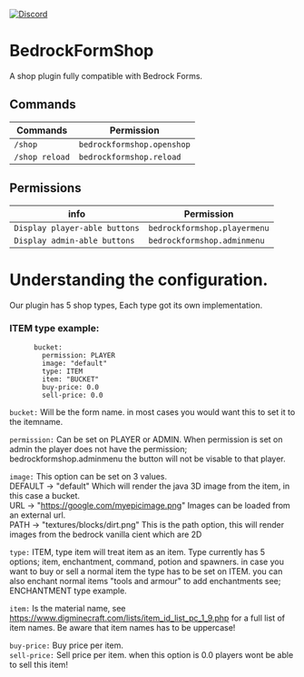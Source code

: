 [![Discord](https://img.shields.io/discord/853331530004299807?color=7289da&label=discord&logo=discord&logoColor=white)](https://discord.gg/M2SvqCu4e9)

# BedrockFormShop
A shop plugin fully compatible with Bedrock Forms.

## Commands

| Commands | Permission |
| --- | --- |
| `/shop` | `bedrockformshop.openshop` |
| `/shop reload` | `bedrockformshop.reload` |

## Permissions

| info | Permission |
| --- | --- |
| `Display player-able buttons` | `bedrockformshop.playermenu` |
| `Display admin-able buttons` | `bedrockformshop.adminmenu` |

# Understanding the configuration.

Our plugin has 5 shop types, Each type got its own implementation.

### ITEM type example:

```
      bucket:
        permission: PLAYER
        image: "default"
        type: ITEM
        item: "BUCKET"
        buy-price: 0.0
        sell-price: 0.0
```

`bucket:` Will be the form name. in most cases you would want this to set it to the itemname.

`permission:` Can be set on PLAYER or ADMIN. When permission is set on admin the player does not have the permission; bedrockformshop.adminmenu 
the button will not be visable to that player. 

`image:` This option can be set on 3 values.<br />
    DEFAULT -> "default" Which will render the java 3D image from the item, in this case a bucket.<br />
    URL -> "https://google.com/myepicimage.png" Images can be loaded from an external url. <br />
    PATH -> "textures/blocks/dirt.png" This is the path option, this will render images from the bedrock vanilla cient which are 2D <br />
         
`type:` ITEM, type item will treat item as an item. Type currently has 5 options; item, enchantment, command, potion and spawners.
in case you want to buy or sell a normal item the type has to be set on ITEM.
you can also enchant normal items "tools and armour" to add enchantments see; ENCHANTMENT type example.

`item:` Is the material name, see https://www.digminecraft.com/lists/item_id_list_pc_1_9.php for a full list of item names. Be aware that item names has to be uppercase!

`buy-price:` Buy price per item.<br />
`sell-price:` Sell price per item. when this option is 0.0 players wont be able to sell this item!


